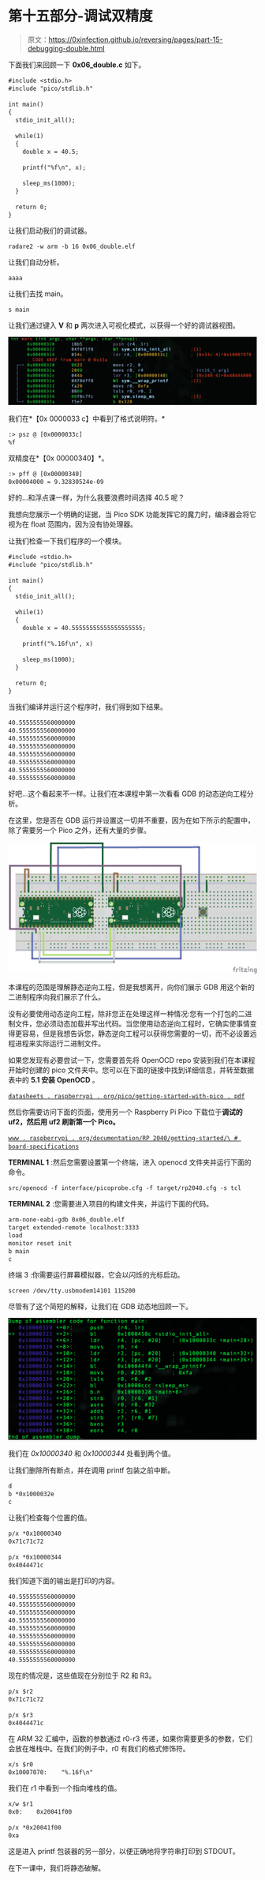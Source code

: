 # 第十五部分-调试双精度

> 原文：<https://0xinfection.github.io/reversing/pages/part-15-debugging-double.html>

下面我们来回顾一下 **0x06_double.c** 如下。

```
#include <stdio.h>
#include "pico/stdlib.h"

int main() 
{
  stdio_init_all();

  while(1) 
  {
    double x = 40.5;

    printf("%f\n", x); 

    sleep_ms(1000);
  }

  return 0;
}

```

让我们启动我们的调试器。

```
radare2 -w arm -b 16 0x06_double.elf

```

让我们自动分析。

```
aaaa

```

让我们去找 main。

```
s main

```

让我们通过键入 **V** 和 **p** 两次进入可视化模式，以获得一个好的调试器视图。

![](img/7da8a7ff04131c92b46312c498be2fb9.png)

我们在*【0x 0000033 c】中看到了格式说明符。*

```
:> psz @ [0x0000033c]
%f

```

双精度在*【0x 00000340】*。

```
:> pff @ [0x00000340]
0x00004000 = 9.32830524e-09

```

好的...和浮点课一样，为什么我要浪费时间选择 40.5 呢？

我想向您展示一个明确的证据，当 Pico SDK 功能发挥它的魔力时，编译器会将它视为在 float 范围内，因为没有协处理器。

让我们检查一下我们程序的一个模块。

```
#include <stdio.h>
#include "pico/stdlib.h"

int main() 
{
  stdio_init_all();

  while(1) 
  {
    double x = 40.55555555555555555555;

    printf("%.16f\n", x) 

    sleep_ms(1000);
  }

  return 0;
}

```

当我们编译并运行这个程序时，我们得到如下结果。

```
40.5555555560000000
40.5555555560000000
40.5555555560000000
40.5555555560000000
40.5555555560000000
40.5555555560000000
40.5555555560000000
40.5555555560000000

```

好吧...这个看起来不一样。让我们在本课程中第一次看看 GDB 的动态逆向工程分析。

在这里，您是否在 GDB 运行并设置这一切并不重要，因为在如下所示的配置中，除了需要另一个 Pico 之外，还有大量的步骤。

![](img/e639892d5cd16da5e97cd0c03709ad17.png)

本课程的范围是理解静态逆向工程，但是我想离开，向你们展示 GDB 用这个新的二进制程序向我们展示了什么。

没有必要使用动态逆向工程，除非您正在处理这样一种情况:您有一个打包的二进制文件，您必须动态加载并写出代码。当您使用动态逆向工程时，它确实使事情变得更容易，但是我想告诉您，静态逆向工程可以获得您需要的一切，而不必设置远程进程来实际运行二进制文件。

如果您发现有必要尝试一下，您需要首先将 OpenOCD repo 安装到我们在本课程开始时创建的 pico 文件夹中。您可以在下面的链接中找到详细信息，并转至数据表中的 **5.1 安装 OpenOCD** 。

[`datasheets . raspberrypi . org/pico/getting-started-with-pico . pdf`](https://datasheets.raspberrypi.org/pico/getting-started-with-pico.pdf)

然后你需要访问下面的页面，使用另一个 Raspberry Pi Pico 下载位于**调试的 uf2，然后用 uf2 刷新第一个 Pico。**

[`www . raspberrypi . org/documentation/RP 2040/getting-started/\ # board-specifications`](https://www.raspberrypi.org/documentation/rp2040/getting-started/\#board-specifications)

**TERMINAL 1** :然后您需要设置第一个终端，进入 openocd 文件夹并运行下面的命令。

```
src/openocd -f interface/picoprobe.cfg -f target/rp2040.cfg -s tcl

```

**TERMINAL 2** :您需要进入项目的构建文件夹，并运行下面的代码。

```
arm-none-eabi-gdb 0x06_double.elf
target extended-remote localhost:3333
load
monitor reset init
b main
c

```

终端 3 :你需要运行屏幕模拟器，它会以闪烁的光标启动。

```
screen /dev/tty.usbmodem14101 115200

```

尽管有了这个简短的解释，让我们在 GDB 动态地回顾一下。

![](img/76d0fb938d16c1225c7699e7e0c48cf6.png)

我们在 *0x10000340* 和 *0x10000344* 处看到两个值。

让我们删除所有断点，并在调用 printf 包装之前中断。

```
d
b *0x1000032e
c

```

让我们检查每个位置的值。

```
p/x *0x10000340
0x71c71c72

p/x *0x10000344
0x4044471c

```

我们知道下面的输出是打印的内容。

```
40.5555555560000000
40.5555555560000000
40.5555555560000000
40.5555555560000000
40.5555555560000000
40.5555555560000000
40.5555555560000000
40.5555555560000000
40.5555555560000000

```

现在的情况是，这些值现在分别位于 R2 和 R3。

```
p/x $r2
0x71c71c72

p/x $r3
0x4044471c

```

在 ARM 32 汇编中，函数的参数通过 r0-r3 传递，如果你需要更多的参数，它们会放在堆栈中。在我们的例子中，r0 有我们的格式修饰符。

```
x/s $r0
0x10007070:    "%.16f\n"

```

我们在 r1 中看到一个指向堆栈的值。

```
x/w $r1
0x0:    0x20041f00

p/x *0x20041f00
0xa

```

这是进入 printf 包装器的另一部分，以便正确地将字符串打印到 STDOUT。

在下一课中，我们将静态破解。